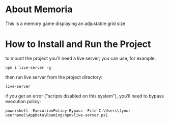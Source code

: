 # About Memoria

This is a memory game displaying an adjustable grid size

# How to Install and Run the Project

to mount the project you'll need a live server; you can use, for example:

```
npm i live-server -g
```

then run live server from the project directory:

```
live-server
```

if you get an error ("scripts disabled on this system"), you'll need to bypass execution policy:

```
powershell -ExecutionPolicy Bypass -File C:\Users\(your username)\AppData\Roaming\npm\live-server.ps1
```
